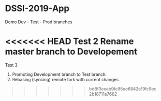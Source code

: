 # DSSI-2019-App
Demo Dev - Test - Prod branches

<<<<<<< HEAD
Test 2
Rename master branch to Developement
=======
Test 3
1. Promoting Development branch to Test branch.
2. Rebasing (syncing) remote fork with current changes.
>>>>>>> bd8f3eeab9fe95ee6842e19fc9ec2b18711a7682
